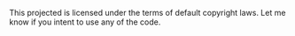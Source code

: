 This projected is licensed under the terms of default copyright laws. Let me know if you intent to use any of the code.
